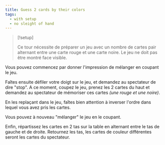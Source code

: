 ```yaml
---
title: Guess 2 cards by their colors
tags:
  - with setup
  - no sleight of hand
---
```


> [!setup]
>
> Ce tour nécessite de préparer un jeu avec un nombre de cartes pair alternant
> entre une carte rouge et une carte noire. Le jeu ne doit pas être montré face
> visible.

Vous pouvez commencez par donner l'impression de mélanger en coupant le jeu.

Faîtes ensuite défiler votre doigt sur le jeu, et demandez au spectateur de dire
"stop". A ce moment, coupez le jeu, prenez les 2 cartes du haut et demandez au
spectateur de mémoriser ces cartes _(une rouge et une noire)_.

En les replaçant dans le jeu, faîtes bien attention à inverser l'ordre dans
lequel vous avez pris les cartes.

Vous pouvez à nouveau "mélanger" le jeu en le coupant.

Enfin, répartissez les cartes en 2 tas sur la table en alternant entre le tas de
gauche et de droite. Retournez les tas, les cartes de couleur différentes seront
les cartes du spectateur.
